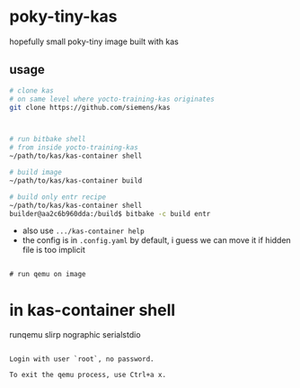 # poky-tiny-kas

hopefully small poky-tiny image built with kas

## usage

```sh
# clone kas
# on same level where yocto-training-kas originates
git clone https://github.com/siemens/kas



# run bitbake shell
# from inside yocto-training-kas
~/path/to/kas/kas-container shell

# build image
~/path/to/kas/kas-container build

# build only entr recipe
~/path/to/kas/kas-container shell
builder@aa2c6b960dda:/build$ bitbake -c build entr
```

 - also use `.../kas-container help`
 - the config is in `.config.yaml` by default, i guess we can move it if
   hidden file is too implicit
```

# run qemu on image

```
# in kas-container shell
runqemu slirp nographic serialstdio
```

Login with user `root`, no password.

To exit the qemu process, use Ctrl+a x.


